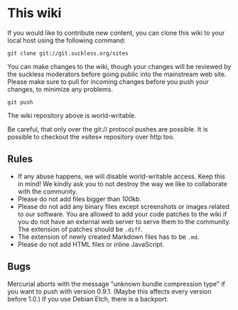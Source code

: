 This wiki
=========
If you would like to contribute new content, you can clone this wiki to your
local host using the following command:

	git clone git://git.suckless.org/sites

You can make changes to the wiki, though your changes will be reviewed by the
suckless moderators before going public into the mainstream web site. Please
make sure to pull for incoming changes before you push your changes, to
minimize any problems.

	git push

The wiki repository above is world-writable.

Be careful, that only over the git:// protocol pushes are possible. It is
possible to checkout the »sites« repository over http too.

Rules
-----
* If any abuse happens, we will disable world-writable access. Keep this in mind!
  We kindly ask you to not destroy the way we like to collaborate
  with the community.
* Please do not add files bigger than *100kb*.
* Please do not add any binary files except screenshots or images related to our software.
  You are allowed to add your code patches to the wiki if you do not have an
  external web server to serve them to the community. The extension of patches
  should be `.diff`.
* The extension of newly created Markdown files has to be `.md`.
* Please do not add HTML files or inline JavaScript.

Bugs
----
Mercurial aborts with the message "unknown bundle compression type" if you want
to push with version 0.9.1. (Maybe this affects every version before 1.0.)
If you use Debian Etch, there is a backport.
